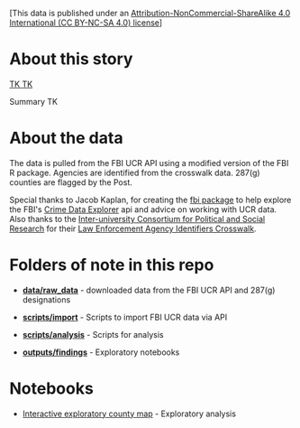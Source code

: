 [This data is published under an [Attribution-NonCommercial-ShareAlike 4.0 International (CC BY-NC-SA 4.0) license](https://creativecommons.org/licenses/by-nc-sa/4.0/)]

# About this story

[TK TK ](https://www.washingtonpost.com/)

Summary TK

# About the data

The data is pulled from the FBI UCR API using a modified version of the FBI R package. Agencies are identified from the crosswalk data. 287(g) counties are flagged by the Post.

Special thanks to Jacob Kaplan, for creating the [fbi package](https://github.com/jacobkap/fbi) to help explore the FBI's [Crime Data Explorer](https://crime-data-explorer.fr.cloud.gov/) api and advice on working with UCR data. Also thanks to the [Inter-university Consortium for Political and Social Research](https://www.icpsr.umich.edu/web/pages/NACJD/index.html) for their [Law Enforcement Agency Identifiers Crosswalk](https://www.icpsr.umich.edu/web/NACJD/studies/35158/summary).

# Folders of note in this repo

* **[data/raw_data](data/raw_data)** - downloaded data from the FBI UCR API and 287(g) designations

* **[scripts/import](scripts/import)** - Scripts to import FBI UCR data via API

* **[scripts/analysis](scripts/analysis)** - Scripts for analysis

* **[outputs/findings](https://github.com/wpinvestigative/sheriffs_287g/tree/main/outputs/findings)** - Exploratory notebooks

# Notebooks

* [Interactive exploratory county map](http://wpinvestigative.github.io/sheriffs_287g/outputs/findings/01_analysis.html) - Exploratory analysis